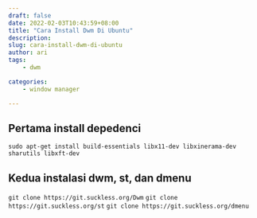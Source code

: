 ```yaml
---
draft: false
date: 2022-02-03T10:43:59+08:00
title: "Cara Install Dwm Di Ubuntu"
description:
slug: cara-install-dwm-di-ubuntu
author: ari
tags:
    - dwm 

categories:
    - window manager 

---
```

## Pertama install depedenci
`sudo apt-get install build-essentials libx11-dev libxinerama-dev sharutils libxft-dev`

## Kedua instalasi dwm, st, dan dmenu

`git clone https://git.suckless.org/Dwm`
`git clone https://git.suckless.org/st`
`git clone https://git.suckless.org/dmenu`
